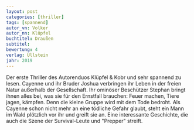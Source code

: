 ```yaml
---
layout: post
categories: [thriller]
tags: [spannend]
autor_vn: Volker
autor_nn: Klüpfel
buchtitel: Draußen
subtitel: 
bewertung: 4
verlag: Ullstein
jahr: 2019
---
```


Der erste Thriller des Autorenduos Klüpfel & Kobr und sehr spannend zu lesen. Cayenne und ihr Bruder Joshua verbringen ihr Leben in der freien Natur außerhalb der Gesellschaft. Ihr ominöser Beschützer Stephan bringt ihnen alles bei, was sie für den Ernstfall brauchen: Feuer machen, Tiere jagen, kämpfen. Denn die kleine Gruppe wird mit dem Tode bedroht. Als Cayenne schon nicht mehr an eine tödliche Gefahr glaubt, steht ein Mann im Wald plötzlich vor ihr und greift sie an.
Eine interessante Geschichte, die auch die Szene der Survival-Leute und "Prepper" streift.
